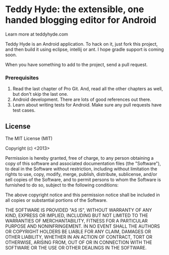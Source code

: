 
# Teddy Hyde: the extensible, one handed blogging editor for Android #

Learn more at teddyhyde.com

Teddy Hyde is an Android application. To hack on it, just fork this project, and then build it using eclipse, intellij or ant. I hope gradle support is coming soon.

When you have something to add to the project, send a pull request.

### Prerequisites

1. Read the last chapter of Pro Git. And, read all the other chapters as well, but don't skip the last one.
2. Android development. There are lots of good references out there.
3. Learn about writing tests for Android. Make sure any pull requests have test cases.

## License

The MIT License (MIT)

Copyright (c) <2013> <Chris Dawson>

Permission is hereby granted, free of charge, to any person obtaining a copy
of this software and associated documentation files (the "Software"), to deal
in the Software without restriction, including without limitation the rights
to use, copy, modify, merge, publish, distribute, sublicense, and/or sell
copies of the Software, and to permit persons to whom the Software is
furnished to do so, subject to the following conditions:

The above copyright notice and this permission notice shall be included in
all copies or substantial portions of the Software.

THE SOFTWARE IS PROVIDED "AS IS", WITHOUT WARRANTY OF ANY KIND, EXPRESS OR
IMPLIED, INCLUDING BUT NOT LIMITED TO THE WARRANTIES OF MERCHANTABILITY,
FITNESS FOR A PARTICULAR PURPOSE AND NONINFRINGEMENT. IN NO EVENT SHALL THE
AUTHORS OR COPYRIGHT HOLDERS BE LIABLE FOR ANY CLAIM, DAMAGES OR OTHER
LIABILITY, WHETHER IN AN ACTION OF CONTRACT, TORT OR OTHERWISE, ARISING FROM,
OUT OF OR IN CONNECTION WITH THE SOFTWARE OR THE USE OR OTHER DEALINGS IN
THE SOFTWARE.
